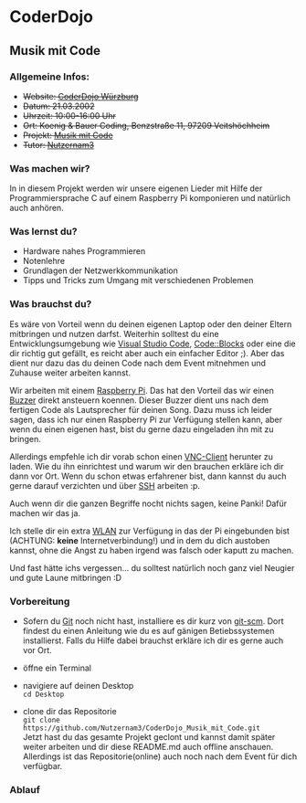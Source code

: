 # CoderDojo 

## Musik mit Code

### Allgemeine Infos:
- ~~Website: [CoderDojo Würzburg](https://www.coderdojo-wue.de/)~~
- ~~Datum: 21.03.2002~~
- ~~Uhrzeit: 10:00-16:00 Uhr~~
- ~~Ort: Koenig & Bauer Coding, Benzstraße 11, 97209 Veitshöchheim~~
- ~~Projekt: [Musik mit Code](https://github.com/Nutzernam3/CoderDojo_Musik_mit_Code)~~
- ~~Tutor: [Nutzernam3](https://github.com/Nutzernam3)~~

### Was machen wir?
In in diesem Projekt werden wir unsere eigenen Lieder mit Hilfe der Programmiersprache C auf einem Raspberry Pi komponieren und natürlich auch anhören.

### Was lernst du?
- Hardware nahes Programmieren
- Notenlehre 
- Grundlagen der Netzwerkkommunikation
- Tipps und Tricks zum Umgang mit verschiedenen Problemen

### Was brauchst du?
Es wäre von Vorteil wenn du deinen eigenen Laptop oder den deiner Eltern mitbringen und nutzen darfst. Weiterhin solltest du eine Entwicklungsumgebung wie [Visual Studio Code](https://code.visualstudio.com), [Code::Blocks](http://www.codeblocks.org) oder eine die dir richtig gut gefällt, es reicht aber auch ein einfacher Editor ;). 
Aber das dient nur dazu das du deinen Code nach dem Event mitnehmen und Zuhause weiter arbeiten kannst. 

Wir arbeiten mit einem [Raspberry Pi](https://de.wikipedia.org/wiki/Raspberry_Pi). Das hat den Vorteil das wir einen [Buzzer](https://de.wikipedia.org/wiki/Summer_(Elektronik)) direkt ansteuern koennen. Dieser Buzzer dient uns nach dem fertigen Code als Lautsprecher für deinen Song. Dazu muss ich leider sagen, dass ich nur einen Raspberry Pi zur Verfügung stellen kann, aber wenn du einen eigenen hast, bist du gerne dazu eingeladen ihn mit zu bringen.  

Allerdings empfehle ich dir vorab schon einen [VNC-Client](https://www.realvnc.com/de/connect/download/viewer/) herunter zu laden. Wie du ihn einrichtest und warum wir den brauchen erkläre ich dir dann vor Ort. Wenn du schon etwas erfahrener bist, dann kannst du auch gerne darauf verzichten und über [SSH](https://de.wikipedia.org/wiki/Secure_Shell) arbeiten :p.

Auch wenn dir die ganzen Begriffe nocht nichts sagen, keine Panki! Dafür machen wir das ja.

Ich stelle dir ein extra [WLAN](https://de.wikipedia.org/wiki/Wireless_Local_Area_Network) zur Verfügung in das der Pi eingebunden bist (ACHTUNG: <b>keine</b> Internetverbindung!) und in dem du dich austoben kannst, ohne die Angst zu haben irgend was falsch oder kaputt zu machen.

Und fast hätte ichs vergessen... du solltest natürlich noch ganz viel Neugier und gute Laune mitbringen :D 

### Vorbereitung

- Sofern du [Git](https://de.wikipedia.org/wiki/Git) noch nicht hast, installiere es dir kurz von [git-scm](https://git-scm.com/book/de/v2/Erste-Schritte-Git-installieren). Dort findest du einen Anleitung wie du es auf gänigen Betiebssystemen installierst. Falls du Hilfe dabei brauchst erkläre ich dir es gerne auch vor Ort.

- öffne ein Terminal

- navigiere auf deinen Desktop <br/>```cd Desktop```

- clone dir das Repositorie<br/>
```git clone https://github.com/Nutzernam3/CoderDojo_Musik_mit_Code.git ```<br/> Jetzt hast du das gesamte Projekt geclont und kannst damit später weiter arbeiten und dir diese README.md auch offline anschauen. Allerdings ist das Repositorie(online) auch noch nach dem Event für dich verfügbar.


### Ablauf


